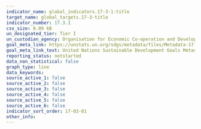 ```yaml
---
indicator_name: global_indicators.17-3-1-title
target_name: global_targets.17-3-title
indicator_number: 17.3.1
csv_size: 0.09 kB
un_designated_tier: Tier I
un_custodian_agency: Organisation for Economic Co-operation and Development (OECD), United Nations Conference on Trade and Development (UNCTAD)
goal_meta_link: https://unstats.un.org/sdgs/metadata/files/Metadata-17-03-01.pdf
goal_meta_link_text: United Nations Sustainable Development Goals Metadata (PDF 203 KB)
reporting_status: notstarted
data_non_statistical: false
graph_type: line
data_keywords:  
source_active_1: false
source_active_2: false
source_active_3: false
source_active_4: false
source_active_5: false
source_active_6: false
indicator_sort_order: 17-03-01
other_info: 
---
```

